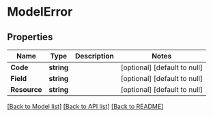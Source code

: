 # ModelError

## Properties
Name | Type | Description | Notes
------------ | ------------- | ------------- | -------------
**Code** | **string** |  | [optional] [default to null]
**Field** | **string** |  | [optional] [default to null]
**Resource** | **string** |  | [optional] [default to null]

[[Back to Model list]](../README.md#documentation-for-models) [[Back to API list]](../README.md#documentation-for-api-endpoints) [[Back to README]](../README.md)


